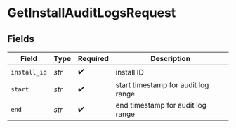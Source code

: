 # GetInstallAuditLogsRequest


## Fields

| Field                               | Type                                | Required                            | Description                         |
| ----------------------------------- | ----------------------------------- | ----------------------------------- | ----------------------------------- |
| `install_id`                        | *str*                               | :heavy_check_mark:                  | install ID                          |
| `start`                             | *str*                               | :heavy_check_mark:                  | start timestamp for audit log range |
| `end`                               | *str*                               | :heavy_check_mark:                  | end timestamp for audit log range   |